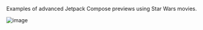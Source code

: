 Examples of advanced Jetpack Compose previews using Star Wars movies.

![image](https://github.com/user-attachments/assets/9dcf6889-c1e0-4eb7-8f48-ad03e9c992c3)
